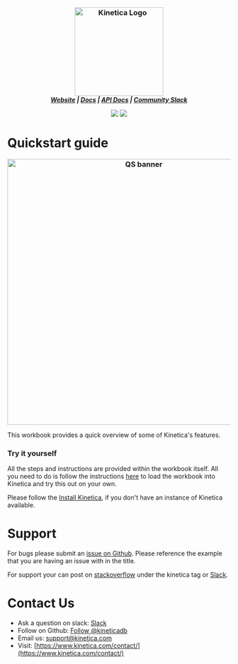 <h3 align="center" style="margin:0px">
    <img width="200" src="../_assets/images/logo_purple.png" alt="Kinetica Logo"/>
</h3>
<h5 align="center" style="margin:0px">
    <a href="https://www.kinetica.com/">Website</a>
    <span> | </span>
    <a href="https://docs.kinetica.com/7.2/">Docs</a>
    <span> | </span>
    <a href="https://docs.kinetica.com/7.2/api/">API Docs</a>
    <span> | </span>
    <a href="https://join.slack.com/t/kinetica-community/shared_invite/zt-1bt9x3mvr-uMKrXlSDXfy3oU~sKi84qg">Community Slack</a>   
</h5>
<p align = "center">
 <img src="https://img.shields.io/badge/tested-%3E=v7.0-green"></img>  <img src="https://img.shields.io/badge/time-30 mins-blue"></img>
</p>
<h1>
Quickstart guide
</h1>
<h3 align="center" style="margin:0px">
    <img width="600" src="img/quick_start_guide.png" alt="QS banner"/>
</h3>

This workbook provides a quick overview of some of Kinetica's features.

### Try it yourself
All the steps and instructions are provided within the workbook itself. All you need to do is follow the instructions [here](https://github.com/kineticadb/examples#how-to-run-these-examples) to load the workbook into Kinetica and try this out on your own. 

Please follow the [Install Kinetica](https://github.com/kineticadb/examples#install-kinetica), if you don't have an instance of Kinetica available.

# Support
For bugs please submit an [issue on Github](https://github.com/kineticadb/examples/issues). Please reference the example that you are having an issue with in the title.

For support your can post on [stackoverflow](https://stackoverflow.com/questions/tagged/kinetica) under the kinetica tag or [Slack](https://join.slack.com/t/kinetica-community/shared_invite/zt-1bt9x3mvr-uMKrXlSDXfy3oU~sKi84qg).

# Contact Us
* Ask a question on slack: [Slack](https://join.slack.com/t/kinetica-community/shared_invite/zt-1bt9x3mvr-uMKrXlSDXfy3oU~sKi84qg)
* Follow on Github: <a class="github-button" href="https://github.com/kineticadb" data-size="large" aria-label="Follow @kineticadb on GitHub">Follow @kineticadb</a> 
* Email us: [support@kinetica.com](mailto:support@kinetica.com)
* Visit: [https://www.kinetica.com/contact/](https://www.kinetica.com/contact/)

